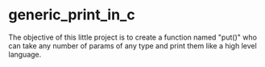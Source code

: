# generic_print_in_c
The objective of this little project is to create a function named "put()" who can take any number of params of any type and print them like a high level language.
